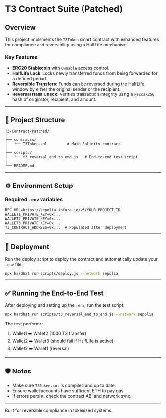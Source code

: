 # T3 Contract Suite (Patched)

## Overview

This project implements the `T3Token` smart contract with enhanced features for compliance and reversibility using a HalfLife mechanism.

### Key Features
- **ERC20 Stablecoin** with `Ownable` access control.
- **HalfLife Lock**: Locks newly transferred funds from being forwarded for a defined period.
- **Reversible Transfers**: Funds can be reversed during the HalfLife window by either the original sender or the recipient.
- **Reversal Hash Check**: Verifies transaction integrity using a `keccak256` hash of originator, recipient, and amount.

---

## 📁 Project Structure

```
T3-Contract-Patched/
│
├── contracts/
│   └── T3Token.sol         # Main Solidity contract
│
├── scripts/
│   └── t3_reversal_end_to_end.js   # End-to-end test script
│
└── README.md
```

---

## ⚙️ Environment Setup

### Required `.env` variables

```env
RPC_URL=https://sepolia.infura.io/v3/YOUR_PROJECT_ID
WALLET1_PRIVATE_KEY=0x...
WALLET2_PRIVATE_KEY=0x...
WALLET3_PRIVATE_KEY=0x...
T3_CONTRACT_ADDRESS=0x...  # Populated after deployment
```

---

## 🚀 Deployment

Run the deploy script to deploy the contract and automatically update your `.env` file:

```bash
npx hardhat run scripts/deploy.js --network sepolia
```

---

## ✅ Running the End-to-End Test

After deploying and setting up the `.env`, run the test script:

```bash
npx hardhat run scripts/t3_reversal_end_to_end.js --network sepolia
```

The test performs:
1. Wallet1 ➡️ Wallet2 (1000 T3 transfer)
2. Wallet2 ➡️ Wallet3 (should fail if HalfLife is active)
3. Wallet2 ➡️ Wallet1 (reversal)

---

## 🛡️ Notes

- Make sure `T3Token.sol` is compiled and up to date.
- Ensure wallet accounts have sufficient ETH to pay gas.
- If errors persist, check the contract ABI and network sync.

---

Built for reversible compliance in tokenized systems.
